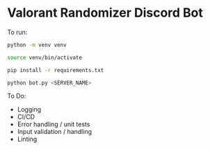 # Valorant Randomizer Discord Bot

To run:

```bash
python -m venv venv

source venv/bin/activate

pip install -r requirements.txt

python bot.py <SERVER_NAME>
```

To Do:

- Logging
- CI/CD
- Error handling / unit tests
- Input validation / handling
- Linting

